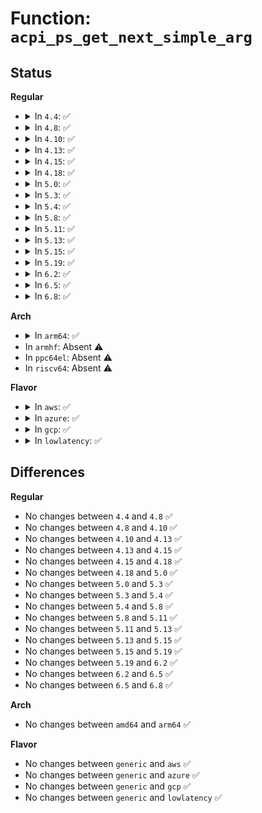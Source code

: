 # Function: <code>acpi_ps_get_next_simple_arg</code>

## Status
<b>Regular</b>
<ul>
<li>
<details>
<summary>In <code>4.4</code>: ✅</summary>

```c
void acpi_ps_get_next_simple_arg(struct acpi_parse_state *parser_state, u32 arg_type, union acpi_parse_object *arg);
```

**Collision:** Unique Global

**Inline:** No

**Transformation:** False

**Instances:**

```
In drivers/acpi/acpica/psargs.c (ffffffff814a09f4)
Location: drivers/acpi/acpica/psargs.c:391
Inline: False
Direct callers:
  - drivers/acpi/acpica/psargs.c:acpi_ps_get_next_arg
  - drivers/acpi/acpica/psloop.c:acpi_ps_parse_loop
```
**Symbols:**

```
ffffffff814a09f4-ffffffff814a0ad5: acpi_ps_get_next_simple_arg (STB_GLOBAL)
```
</details>
</li>
<li>
<details>
<summary>In <code>4.8</code>: ✅</summary>

```c
void acpi_ps_get_next_simple_arg(struct acpi_parse_state *parser_state, u32 arg_type, union acpi_parse_object *arg);
```

**Collision:** Unique Global

**Inline:** No

**Transformation:** False

**Instances:**

```
In drivers/acpi/acpica/psargs.c (ffffffff814efcf7)
Location: drivers/acpi/acpica/psargs.c:391
Inline: False
Direct callers:
  - drivers/acpi/acpica/psargs.c:acpi_ps_get_next_arg
  - drivers/acpi/acpica/psloop.c:acpi_ps_parse_loop
```
**Symbols:**

```
ffffffff814efcf7-ffffffff814efdd5: acpi_ps_get_next_simple_arg (STB_GLOBAL)
```
</details>
</li>
<li>
<details>
<summary>In <code>4.10</code>: ✅</summary>

```c
void acpi_ps_get_next_simple_arg(struct acpi_parse_state *parser_state, u32 arg_type, union acpi_parse_object *arg);
```

**Collision:** Unique Global

**Inline:** No

**Transformation:** False

**Instances:**

```
In drivers/acpi/acpica/psargs.c (ffffffff8151274c)
Location: drivers/acpi/acpica/psargs.c:391
Inline: False
Direct callers:
  - drivers/acpi/acpica/psargs.c:acpi_ps_get_next_arg
  - drivers/acpi/acpica/psloop.c:acpi_ps_parse_loop
```
**Symbols:**

```
ffffffff8151274c-ffffffff8151282a: acpi_ps_get_next_simple_arg (STB_GLOBAL)
```
</details>
</li>
<li>
<details>
<summary>In <code>4.13</code>: ✅</summary>

```c
void acpi_ps_get_next_simple_arg(struct acpi_parse_state *parser_state, u32 arg_type, union acpi_parse_object *arg);
```

**Collision:** Unique Global

**Inline:** No

**Transformation:** False

**Instances:**

```
In drivers/acpi/acpica/psargs.c (ffffffff81522e8b)
Location: drivers/acpi/acpica/psargs.c:396
Inline: False
Direct callers:
  - drivers/acpi/acpica/psargs.c:acpi_ps_get_next_arg
  - drivers/acpi/acpica/psloop.c:acpi_ps_parse_loop
```
**Symbols:**

```
ffffffff81522e8b-ffffffff81522f68: acpi_ps_get_next_simple_arg (STB_GLOBAL)
```
</details>
</li>
<li>
<details>
<summary>In <code>4.15</code>: ✅</summary>

```c
void acpi_ps_get_next_simple_arg(struct acpi_parse_state *parser_state, u32 arg_type, union acpi_parse_object *arg);
```

**Collision:** Unique Global

**Inline:** No

**Transformation:** False

**Instances:**

```
In drivers/acpi/acpica/psargs.c (ffffffff8157783f)
Location: drivers/acpi/acpica/psargs.c:396
Inline: False
Direct callers:
  - drivers/acpi/acpica/psargs.c:acpi_ps_get_next_arg
  - drivers/acpi/acpica/psloop.c:acpi_ps_parse_loop
```
**Symbols:**

```
ffffffff8157783f-ffffffff815779a0: acpi_ps_get_next_simple_arg (STB_GLOBAL)
```
</details>
</li>
<li>
<details>
<summary>In <code>4.18</code>: ✅</summary>

```c
void acpi_ps_get_next_simple_arg(struct acpi_parse_state *parser_state, u32 arg_type, union acpi_parse_object *arg);
```

**Collision:** Unique Global

**Inline:** No

**Transformation:** False

**Instances:**

```
In drivers/acpi/acpica/psargs.c (ffffffff815ae7aa)
Location: drivers/acpi/acpica/psargs.c:362
Inline: False
Direct callers:
  - drivers/acpi/acpica/psargs.c:acpi_ps_get_next_arg
  - drivers/acpi/acpica/psloop.c:acpi_ps_parse_loop
```
**Symbols:**

```
ffffffff815ae7aa-ffffffff815ae90b: acpi_ps_get_next_simple_arg (STB_GLOBAL)
```
</details>
</li>
<li>
<details>
<summary>In <code>5.0</code>: ✅</summary>

```c
void acpi_ps_get_next_simple_arg(struct acpi_parse_state *parser_state, u32 arg_type, union acpi_parse_object *arg);
```

**Collision:** Unique Global

**Inline:** No

**Transformation:** False

**Instances:**

```
In drivers/acpi/acpica/psargs.c (ffffffff815c779c)
Location: drivers/acpi/acpica/psargs.c:362
Inline: False
Direct callers:
  - drivers/acpi/acpica/psargs.c:acpi_ps_get_next_arg
  - drivers/acpi/acpica/psloop.c:acpi_ps_parse_loop
```
**Symbols:**

```
ffffffff815c779c-ffffffff815c7913: acpi_ps_get_next_simple_arg (STB_GLOBAL)
```
</details>
</li>
<li>
<details>
<summary>In <code>5.3</code>: ✅</summary>

```c
void acpi_ps_get_next_simple_arg(struct acpi_parse_state *parser_state, u32 arg_type, union acpi_parse_object *arg);
```

**Collision:** Unique Global

**Inline:** No

**Transformation:** False

**Instances:**

```
In drivers/acpi/acpica/psargs.c (ffffffff815f90d9)
Location: drivers/acpi/acpica/psargs.c:362
Inline: False
Direct callers:
  - drivers/acpi/acpica/psargs.c:acpi_ps_get_next_arg
  - drivers/acpi/acpica/psloop.c:acpi_ps_parse_loop
```
**Symbols:**

```
ffffffff815f90d9-ffffffff815f9255: acpi_ps_get_next_simple_arg (STB_GLOBAL)
```
</details>
</li>
<li>
<details>
<summary>In <code>5.4</code>: ✅</summary>

```c
void acpi_ps_get_next_simple_arg(struct acpi_parse_state *parser_state, u32 arg_type, union acpi_parse_object *arg);
```

**Collision:** Unique Global

**Inline:** No

**Transformation:** False

**Instances:**

```
In drivers/acpi/acpica/psargs.c (ffffffff8161a580)
Location: drivers/acpi/acpica/psargs.c:362
Inline: False
Direct callers:
  - drivers/acpi/acpica/psargs.c:acpi_ps_get_next_arg
  - drivers/acpi/acpica/psloop.c:acpi_ps_parse_loop
```
**Symbols:**

```
ffffffff8161a580-ffffffff8161a6fc: acpi_ps_get_next_simple_arg (STB_GLOBAL)
```
</details>
</li>
<li>
<details>
<summary>In <code>5.8</code>: ✅</summary>

```c
void acpi_ps_get_next_simple_arg(struct acpi_parse_state *parser_state, u32 arg_type, union acpi_parse_object *arg);
```

**Collision:** Unique Global

**Inline:** No

**Transformation:** False

**Instances:**

```
In drivers/acpi/acpica/psargs.c (ffffffff816c6d8e)
Location: drivers/acpi/acpica/psargs.c:362
Inline: False
Direct callers:
  - drivers/acpi/acpica/psargs.c:acpi_ps_get_next_arg
  - drivers/acpi/acpica/psloop.c:acpi_ps_get_arguments
```
**Symbols:**

```
ffffffff816c6d8e-ffffffff816c6f0a: acpi_ps_get_next_simple_arg (STB_GLOBAL)
```
</details>
</li>
<li>
<details>
<summary>In <code>5.11</code>: ✅</summary>

```c
void acpi_ps_get_next_simple_arg(struct acpi_parse_state *parser_state, u32 arg_type, union acpi_parse_object *arg);
```

**Collision:** Unique Global

**Inline:** No

**Transformation:** False

**Instances:**

```
In drivers/acpi/acpica/psargs.c (ffffffff816e4db0)
Location: drivers/acpi/acpica/psargs.c:362
Inline: False
Direct callers:
  - drivers/acpi/acpica/psargs.c:acpi_ps_get_next_arg
  - drivers/acpi/acpica/psloop.c:acpi_ps_get_arguments
```
**Symbols:**

```
ffffffff816e4db0-ffffffff816e4f2c: acpi_ps_get_next_simple_arg (STB_GLOBAL)
```
</details>
</li>
<li>
<details>
<summary>In <code>5.13</code>: ✅</summary>

```c
void acpi_ps_get_next_simple_arg(struct acpi_parse_state *parser_state, u32 arg_type, union acpi_parse_object *arg);
```

**Collision:** Unique Global

**Inline:** No

**Transformation:** False

**Instances:**

```
In drivers/acpi/acpica/psargs.c (ffffffff816c6c93)
Location: drivers/acpi/acpica/psargs.c:362
Inline: False
Direct callers:
  - drivers/acpi/acpica/psargs.c:acpi_ps_get_next_arg
```
**Symbols:**

```
ffffffff816c6c93-ffffffff816c6e0f: acpi_ps_get_next_simple_arg (STB_GLOBAL)
```
</details>
</li>
<li>
<details>
<summary>In <code>5.15</code>: ✅</summary>

```c
void acpi_ps_get_next_simple_arg(struct acpi_parse_state *parser_state, u32 arg_type, union acpi_parse_object *arg);
```

**Collision:** Unique Global

**Inline:** No

**Transformation:** False

**Instances:**

```
In drivers/acpi/acpica/psargs.c (ffffffff8173dffe)
Location: drivers/acpi/acpica/psargs.c:362
Inline: False
Direct callers:
  - drivers/acpi/acpica/psargs.c:acpi_ps_get_next_arg
```
**Symbols:**

```
ffffffff8173dffe-ffffffff8173e17a: acpi_ps_get_next_simple_arg (STB_GLOBAL)
```
</details>
</li>
<li>
<details>
<summary>In <code>5.19</code>: ✅</summary>

```c
void acpi_ps_get_next_simple_arg(struct acpi_parse_state *parser_state, u32 arg_type, union acpi_parse_object *arg);
```

**Collision:** Unique Global

**Inline:** No

**Transformation:** False

**Instances:**

```
In drivers/acpi/acpica/psargs.c (ffffffff8186f85d)
Location: drivers/acpi/acpica/psargs.c:362
Inline: False
Direct callers:
  - drivers/acpi/acpica/psargs.c:acpi_ps_get_next_arg
```
**Symbols:**

```
ffffffff8186f85d-ffffffff8186f9e5: acpi_ps_get_next_simple_arg (STB_GLOBAL)
```
</details>
</li>
<li>
<details>
<summary>In <code>6.2</code>: ✅</summary>

```c
void acpi_ps_get_next_simple_arg(struct acpi_parse_state *parser_state, u32 arg_type, union acpi_parse_object *arg);
```

**Collision:** Unique Global

**Inline:** No

**Transformation:** False

**Instances:**

```
In drivers/acpi/acpica/psargs.c (ffffffff819afca0)
Location: drivers/acpi/acpica/psargs.c:362
Inline: False
Direct callers:
  - drivers/acpi/acpica/psargs.c:acpi_ps_get_next_arg
```
**Symbols:**

```
ffffffff819afca0-ffffffff819afe81: acpi_ps_get_next_simple_arg (STB_GLOBAL)
```
</details>
</li>
<li>
<details>
<summary>In <code>6.5</code>: ✅</summary>

```c
void acpi_ps_get_next_simple_arg(struct acpi_parse_state *parser_state, u32 arg_type, union acpi_parse_object *arg);
```

**Collision:** Unique Global

**Inline:** No

**Transformation:** False

**Instances:**

```
In drivers/acpi/acpica/psargs.c (ffffffff819f6b80)
Location: drivers/acpi/acpica/psargs.c:362
Inline: False
Direct callers:
  - drivers/acpi/acpica/psargs.c:acpi_ps_get_next_arg
```
**Symbols:**

```
ffffffff819f6b80-ffffffff819f6d5d: acpi_ps_get_next_simple_arg (STB_GLOBAL)
```
</details>
</li>
<li>
<details>
<summary>In <code>6.8</code>: ✅</summary>

```c
void acpi_ps_get_next_simple_arg(struct acpi_parse_state *parser_state, u32 arg_type, union acpi_parse_object *arg);
```

**Collision:** Unique Global

**Inline:** No

**Transformation:** False

**Instances:**

```
In drivers/acpi/acpica/psargs.c (ffffffff81a419d0)
Location: drivers/acpi/acpica/psargs.c:362
Inline: False
Direct callers:
  - drivers/acpi/acpica/psargs.c:acpi_ps_get_next_arg
```
**Symbols:**

```
ffffffff81a419d0-ffffffff81a41bad: acpi_ps_get_next_simple_arg (STB_GLOBAL)
```
</details>
</li>
</ul>
<b>Arch</b>
<ul>
<li>
<details>
<summary>In <code>arm64</code>: ✅</summary>

```c
void acpi_ps_get_next_simple_arg(struct acpi_parse_state *parser_state, u32 arg_type, union acpi_parse_object *arg);
```

**Collision:** Unique Global

**Inline:** No

**Transformation:** False

**Instances:**

```
In drivers/acpi/acpica/psargs.c (ffff800010791f08)
Location: drivers/acpi/acpica/psargs.c:362
Inline: False
Direct callers:
  - drivers/acpi/acpica/psargs.c:acpi_ps_get_next_arg
  - drivers/acpi/acpica/psloop.c:acpi_ps_parse_loop
```
**Symbols:**

```
ffff800010791f08-ffff800010792018: acpi_ps_get_next_simple_arg (STB_GLOBAL)
```
</details>
</li>
<li>
In <code>armhf</code>: Absent ⚠️
</li>
<li>
In <code>ppc64el</code>: Absent ⚠️
</li>
<li>
In <code>riscv64</code>: Absent ⚠️
</li>
</ul>
<b>Flavor</b>
<ul>
<li>
<details>
<summary>In <code>aws</code>: ✅</summary>

```c
void acpi_ps_get_next_simple_arg(struct acpi_parse_state *parser_state, u32 arg_type, union acpi_parse_object *arg);
```

**Collision:** Unique Global

**Inline:** No

**Transformation:** False

**Instances:**

```
In drivers/acpi/acpica/psargs.c (ffffffff815f74b8)
Location: drivers/acpi/acpica/psargs.c:362
Inline: False
Direct callers:
  - drivers/acpi/acpica/psargs.c:acpi_ps_get_next_arg
  - drivers/acpi/acpica/psloop.c:acpi_ps_parse_loop
```
**Symbols:**

```
ffffffff815f74b8-ffffffff815f75b8: acpi_ps_get_next_simple_arg (STB_GLOBAL)
```
</details>
</li>
<li>
<details>
<summary>In <code>azure</code>: ✅</summary>

```c
void acpi_ps_get_next_simple_arg(struct acpi_parse_state *parser_state, u32 arg_type, union acpi_parse_object *arg);
```

**Collision:** Unique Global

**Inline:** No

**Transformation:** False

**Instances:**

```
In drivers/acpi/acpica/psargs.c (ffffffff815e29f7)
Location: drivers/acpi/acpica/psargs.c:362
Inline: False
Direct callers:
  - drivers/acpi/acpica/psargs.c:acpi_ps_get_next_arg
  - drivers/acpi/acpica/psloop.c:acpi_ps_parse_loop
```
**Symbols:**

```
ffffffff815e29f7-ffffffff815e2af7: acpi_ps_get_next_simple_arg (STB_GLOBAL)
```
</details>
</li>
<li>
<details>
<summary>In <code>gcp</code>: ✅</summary>

```c
void acpi_ps_get_next_simple_arg(struct acpi_parse_state *parser_state, u32 arg_type, union acpi_parse_object *arg);
```

**Collision:** Unique Global

**Inline:** No

**Transformation:** False

**Instances:**

```
In drivers/acpi/acpica/psargs.c (ffffffff8160e860)
Location: drivers/acpi/acpica/psargs.c:362
Inline: False
Direct callers:
  - drivers/acpi/acpica/psargs.c:acpi_ps_get_next_arg
  - drivers/acpi/acpica/psloop.c:acpi_ps_parse_loop
```
**Symbols:**

```
ffffffff8160e860-ffffffff8160e9dc: acpi_ps_get_next_simple_arg (STB_GLOBAL)
```
</details>
</li>
<li>
<details>
<summary>In <code>lowlatency</code>: ✅</summary>

```c
void acpi_ps_get_next_simple_arg(struct acpi_parse_state *parser_state, u32 arg_type, union acpi_parse_object *arg);
```

**Collision:** Unique Global

**Inline:** No

**Transformation:** False

**Instances:**

```
In drivers/acpi/acpica/psargs.c (ffffffff81628710)
Location: drivers/acpi/acpica/psargs.c:362
Inline: False
Direct callers:
  - drivers/acpi/acpica/psargs.c:acpi_ps_get_next_arg
  - drivers/acpi/acpica/psloop.c:acpi_ps_parse_loop
```
**Symbols:**

```
ffffffff81628710-ffffffff8162888c: acpi_ps_get_next_simple_arg (STB_GLOBAL)
```
</details>
</li>
</ul>

## Differences
<b>Regular</b>
<ul>
<li>
No changes between <code>4.4</code> and <code>4.8</code> ✅
</li>
<li>
No changes between <code>4.8</code> and <code>4.10</code> ✅
</li>
<li>
No changes between <code>4.10</code> and <code>4.13</code> ✅
</li>
<li>
No changes between <code>4.13</code> and <code>4.15</code> ✅
</li>
<li>
No changes between <code>4.15</code> and <code>4.18</code> ✅
</li>
<li>
No changes between <code>4.18</code> and <code>5.0</code> ✅
</li>
<li>
No changes between <code>5.0</code> and <code>5.3</code> ✅
</li>
<li>
No changes between <code>5.3</code> and <code>5.4</code> ✅
</li>
<li>
No changes between <code>5.4</code> and <code>5.8</code> ✅
</li>
<li>
No changes between <code>5.8</code> and <code>5.11</code> ✅
</li>
<li>
No changes between <code>5.11</code> and <code>5.13</code> ✅
</li>
<li>
No changes between <code>5.13</code> and <code>5.15</code> ✅
</li>
<li>
No changes between <code>5.15</code> and <code>5.19</code> ✅
</li>
<li>
No changes between <code>5.19</code> and <code>6.2</code> ✅
</li>
<li>
No changes between <code>6.2</code> and <code>6.5</code> ✅
</li>
<li>
No changes between <code>6.5</code> and <code>6.8</code> ✅
</li>
</ul>
<b>Arch</b>
<ul>
<li>
No changes between <code>amd64</code> and <code>arm64</code> ✅
</li>
</ul>
<b>Flavor</b>
<ul>
<li>
No changes between <code>generic</code> and <code>aws</code> ✅
</li>
<li>
No changes between <code>generic</code> and <code>azure</code> ✅
</li>
<li>
No changes between <code>generic</code> and <code>gcp</code> ✅
</li>
<li>
No changes between <code>generic</code> and <code>lowlatency</code> ✅
</li>
</ul>
